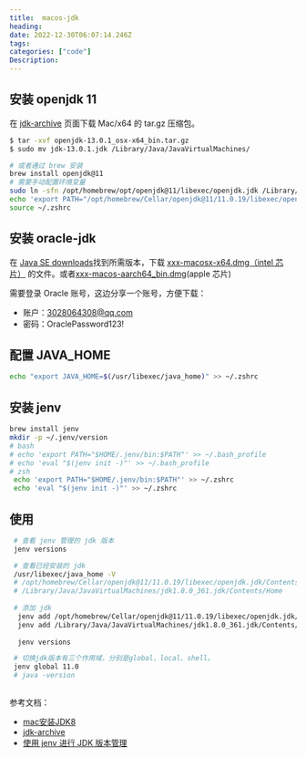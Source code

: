 ```yaml
---
title:  macos-jdk
heading:  
date: 2022-12-30T06:07:14.246Z
tags: 
categories: ["code"]
Description:  
---
```


## 安装 openjdk 11
在 [jdk-archive](https://jdk.java.net/archive/) 页面下载 Mac/x64	的 tar.gz 压缩包。
```bash
$ tar -xvf openjdk-13.0.1_osx-x64_bin.tar.gz
$ sudo mv jdk-13.0.1.jdk /Library/Java/JavaVirtualMachines/

# 或者通过 brew 安装
brew install openjdk@11
# 需要手动配置环境变量
sudo ln -sfn /opt/homebrew/opt/openjdk@11/libexec/openjdk.jdk /Library/Java/JavaVirtualMachines/openjdk-11.jdk
echo 'export PATH="/opt/homebrew/Cellar/openjdk@11/11.0.19/libexec/openjdk.jdk/Contents/Home"' >> ~/.zshrc
source ~/.zshrc
```


## 安装 oracle-jdk
在 [Java SE downloads](https://www.oracle.com/java/technologies/downloads/archive/)找到所需版本，下载 [xxx-macosx-x64.dmg（intel 芯片）](https://www.oracle.com/java/technologies/javase/javase8u211-later-archive-downloads.html) 的文件。或者[xxx-macos-aarch64_bin.dmg](https://www.oracle.com/java/technologies/javase/jdk11-archive-downloads.html#license-lightbox)(apple 芯片)

需要登录 Oracle 账号，这边分享一个账号，方便下载：  
- 账户：3028064308@qq.com
- 密码：OraclePassword123!

## 配置 JAVA_HOME
```bash
echo "export JAVA_HOME=$(/usr/libexec/java_home)" >> ~/.zshrc
```

## 安装 jenv
```bash
brew install jenv
mkdir -p ~/.jenv/version
# bash
# echo 'export PATH="$HOME/.jenv/bin:$PATH"' >> ~/.bash_profile
# echo 'eval "$(jenv init -)"' >> ~/.bash_profile
# zsh
 echo 'export PATH="$HOME/.jenv/bin:$PATH"' >> ~/.zshrc
 echo 'eval "$(jenv init -)"' >> ~/.zshrc
```

## 使用
```bash
 # 查看 jenv 管理的 jdk 版本
 jenv versions

 # 查看已经安装的 jdk
 /usr/libexec/java_home -V
 # /opt/homebrew/Cellar/openjdk@11/11.0.19/libexec/openjdk.jdk/Contents/Home
 # /Library/Java/JavaVirtualMachines/jdk1.8.0_361.jdk/Contents/Home
 
 # 添加 jdk
  jenv add /opt/homebrew/Cellar/openjdk@11/11.0.19/libexec/openjdk.jdk/Contents/Home
  jenv add /Library/Java/JavaVirtualMachines/jdk1.8.0_361.jdk/Contents/Home
 
  jenv versions

 # 切换jdk版本有三个作用域，分别是global、local、shell。
 jenv global 11.0
 # java -version
 
```




参考文档：
- [mac安装JDK8](https://www.jianshu.com/p/26db5674d1f9)
- [jdk-archive](https://www.oracle.com/java/technologies/downloads/archive/)
- [使用 jenv 进行 JDK 版本管理](https://juejin.cn/post/7107836705771618334)